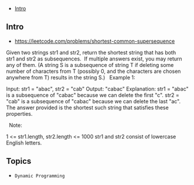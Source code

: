 - [Intro](#intro)

## Intro

- https://leetcode.com/problems/shortest-common-supersequence

Given two strings str1 and str2, return the shortest string that has both str1 and str2 as subsequences.  If multiple answers exist, you may return any of them.
(A string S is a subsequence of string T if deleting some number of characters from T (possibly 0, and the characters are chosen anywhere from T) results in the string S.)
 
Example 1:

Input: str1 = "abac", str2 = "cab"
Output: "cabac"
Explanation: 
str1 = "abac" is a subsequence of "cabac" because we can delete the first "c".
str2 = "cab" is a subsequence of "cabac" because we can delete the last "ac".
The answer provided is the shortest such string that satisfies these properties.

 
Note:

1 <= str1.length, str2.length <= 1000
str1 and str2 consist of lowercase English letters.



## Topics

- `Dynamic Programming`


